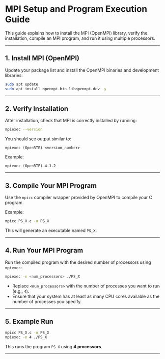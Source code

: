 # MPI Setup and Program Execution Guide

This guide explains how to install the MPI (OpenMPI) library, verify the installation, compile an MPI program, and run it using multiple processors.

---

## 1. Install MPI (OpenMPI)

Update your package list and install the OpenMPI binaries and development libraries:

```bash
sudo apt update
sudo apt install openmpi-bin libopenmpi-dev -y
```

---

## 2. Verify Installation

After installation, check that MPI is correctly installed by running:

```bash
mpiexec --version
```

You should see output similar to:

```
mpiexec (OpenRTE) <version_number>
```

Example:

```
mpiexec (OpenRTE) 4.1.2
```

---

## 3. Compile Your MPI Program

Use the `mpicc` compiler wrapper provided by OpenMPI to compile your C program.

Example:

```bash
mpicc PS_X.c -o PS_X
```

This will generate an executable named `PS_X`.

---

## 4. Run Your MPI Program

Run the compiled program with the desired number of processors using `mpiexec`:

```bash
mpiexec -n <num_processors> ./PS_X
```

- Replace `<num_processors>` with the number of processes you want to run (e.g., `4`).
- Ensure that your system has at least as many CPU cores available as the number of processes you specify.

---

## 5. Example Run

```bash
mpicc PS_X.c -o PS_X
mpiexec -n 4 ./PS_X
```

This runs the program `PS_X` using **4 processors**.

---
